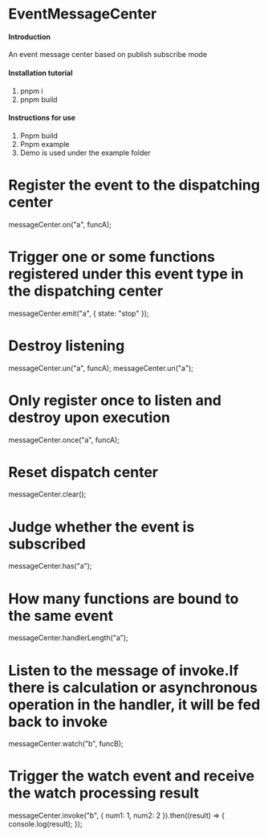 # EventMessageCenter
#### Introduction
An event message center based on publish subscribe mode
#### Installation tutorial
1. pnpm i
2. pnpm build
#### Instructions for use
1. Pnpm build
2. Pnpm example
3. Demo is used under the example folder
# Register the event to the dispatching center
messageCenter.on("a", funcA);
# Trigger one or some functions registered under this event type in the dispatching center
messageCenter.emit("a", { state: "stop" });
# Destroy listening
messageCenter.un("a", funcA);
messageCenter.un("a");
# Only register once to listen and destroy upon execution
messageCenter.once("a", funcA);
# Reset dispatch center
messageCenter.clear();
# Judge whether the event is subscribed
messageCenter.has("a");
# How many functions are bound to the same event
messageCenter.handlerLength("a");
# Listen to the message of invoke.If there is calculation or asynchronous operation in the handler, it will be fed back to invoke
messageCenter.watch("b", funcB);
# Trigger the watch event and receive the watch processing result
messageCenter.invoke("b", { num1: 1, num2: 2 }).then((result) => {
console.log(result);
});